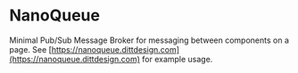 # NanoQueue

Minimal Pub/Sub Message Broker for messaging between components on a page. See [https://nanoqueue.dittdesign.com](https://nanoqueue.dittdesign.com) for example usage.
